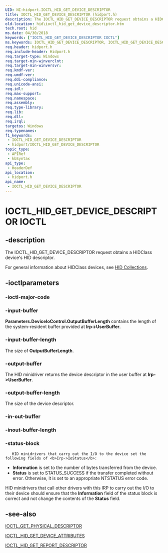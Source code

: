 ```yaml
---
UID: NI:hidport.IOCTL_HID_GET_DEVICE_DESCRIPTOR
title: IOCTL_HID_GET_DEVICE_DESCRIPTOR (hidport.h)
description: The IOCTL_HID_GET_DEVICE_DESCRIPTOR request obtains a HIDClass device's HID descriptor.
old-location: hid\ioctl_hid_get_device_descriptor.htm
tech.root: hid
ms.date: 04/30/2018
keywords: ["IOCTL_HID_GET_DEVICE_DESCRIPTOR IOCTL"]
ms.keywords: IOCTL_HID_GET_DEVICE_DESCRIPTOR, IOCTL_HID_GET_DEVICE_DESCRIPTOR control, IOCTL_HID_GET_DEVICE_DESCRIPTOR control code [Human Input Devices], hid.ioctl_hid_get_device_descriptor, hidioreq_4994292a-eb5e-4a7e-a1bf-b105836c3b59.xml, hidport/IOCTL_HID_GET_DEVICE_DESCRIPTOR
req.header: hidport.h
req.include-header: Hidport.h
req.target-type: Windows
req.target-min-winverclnt: 
req.target-min-winversvr: 
req.kmdf-ver: 
req.umdf-ver: 
req.ddi-compliance: 
req.unicode-ansi: 
req.idl: 
req.max-support: 
req.namespace: 
req.assembly: 
req.type-library: 
req.lib: 
req.dll: 
req.irql: 
targetos: Windows
req.typenames: 
f1_keywords:
 - IOCTL_HID_GET_DEVICE_DESCRIPTOR
 - hidport/IOCTL_HID_GET_DEVICE_DESCRIPTOR
topic_type:
 - APIRef
 - kbSyntax
api_type:
 - HeaderDef
api_location:
 - hidport.h
api_name:
 - IOCTL_HID_GET_DEVICE_DESCRIPTOR
---
```


# IOCTL_HID_GET_DEVICE_DESCRIPTOR IOCTL


## -description

The IOCTL_HID_GET_DEVICE_DESCRIPTOR request obtains a HIDClass device's HID descriptor.

For general information about HIDClass devices, see <a href="/windows-hardware/drivers/hid/hid-collections">HID Collections</a>.

## -ioctlparameters

### -ioctl-major-code

### -input-buffer

<b>Parameters.DeviceIoControl.OutputBufferLength</b> contains the length of the system-resident buffer provided at <b>Irp->UserBuffer</b>.

### -input-buffer-length

The size of <b>OutputBufferLength</b>.

### -output-buffer

The HID minidriver returns the device descriptor in the user buffer at <b>Irp->UserBuffer</b>.

### -output-buffer-length

The size of the device descriptor.

### -in-out-buffer

### -inout-buffer-length

### -status-block

       HID minidrivers that carry out the I/O to the device set the following fields of <b>Irp->IoStatus</b>:

<ul>
<li>
<b>Information</b> is set to the number of bytes transferred from the device.

</li>
<li>
<b>Status</b> is set to STATUS_SUCCESS if the transfer completed without error. Otherwise, it is set to an appropriate NTSTATUS error code.

</li>
</ul>
HID minidrivers that call other drivers with this IRP to carry out the I/O to their device should ensure that the <b>Information</b> field of the status block is correct and not change the contents of the <b>Status</b> field.

## -see-also

<a href="/windows-hardware/drivers/ddi/hidclass/ni-hidclass-ioctl_get_physical_descriptor">IOCTL_GET_PHYSICAL_DESCRIPTOR</a>



<a href="/windows-hardware/drivers/ddi/hidport/ni-hidport-ioctl_hid_get_device_attributes">IOCTL_HID_GET_DEVICE_ATTRIBUTES</a>



<a href="/windows-hardware/drivers/ddi/hidport/ni-hidport-ioctl_hid_get_report_descriptor">IOCTL_HID_GET_REPORT_DESCRIPTOR</a>
